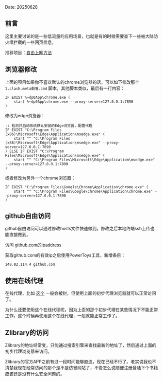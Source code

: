 Date: 20250828



## 前言
这里主要讨论的是一些低流量的应用场景，也就是有的时候需要查下一些被大陆防火墙拦截的一些网页信息。


推荐项目：[自由上网方法](https://github.com/Alvin9999/new-pac/wiki)


## 浏览器修改
上面的项目如果你不喜欢默认的chrome浏览器的话，可以如下修改那个 `1.clash.meta翻墙.cmd` 脚本，其他脚本类似，最后有一行内容：

```
IF EXIST %~dp0App\chrome.exe (
    start %~dp0App\chrome.exe --proxy-server=127.0.0.1:7890
) 
```

修改为edge浏览器：

```
:: 检测并启动系统默认安装的Edge浏览器，配置代理
IF EXIST "C:\Program Files (x86)\Microsoft\Edge\Application\msedge.exe" (
    start "" "C:\Program Files (x86)\Microsoft\Edge\Application\msedge.exe" --proxy-server=127.0.0.1:7890
) ELSE IF EXIST "C:\Program Files\Microsoft\Edge\Application\msedge.exe" (
    start "" "C:\Program Files\Microsoft\Edge\Application\msedge.exe" --proxy-server=127.0.0.1:7890
)
```

或者修改为另外一个chrome浏览器：

```
IF EXIST "C:\Program Files\Google\Chrome\Application\chrome.exe" (
    start "" "C:\Program Files\Google\Chrome\Application\chrome.exe" --proxy-server=127.0.0.1:7890
) 
```


## github自由访问
github自由访问可以通过修改hosts文件快速做到。修改之后本地终端ssh上传也能直接做到。

访问 [github.com的ipaddress](https://www.ipaddress.com/website/github.com/)

获取github.com的有效ip之后使用PowerToys工具，新增条目：

```
140.82.114.4 github.com
```

## 使用在线代理
在线代理，比如 [这个](https://www.croxyproxy.com/_zh/) 一般会被封，但使用上面的初步代理浏览器就可以正常访问了。

为什么还要使用这个在线代理呢，因为上面的那个初步代理在某些情况下不能正常工作，这个时候再使用这个在线代理，一般就能正常工作了。


## Zlibrary的访问
Zlibrary的地址经常变，只能通过搜索引擎来查找最新的地址了，然后通过上面的初步代理浏览器来访问。

Zlibrary的官方APP之前有过一段时间能够直连，现在已经不行了。老实说我也不清楚我现在经常访问的那个是不是仿冒网站了，不管怎么说随便注册登陆下个书籍应该还是没有什么安全问题的。
